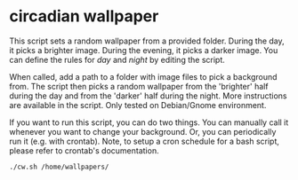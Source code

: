 # circadian wallpaper

This script sets a random wallpaper from a provided folder. During the day, it picks a brighter image. During the evening, it picks a darker image. You can define the rules for _day_ and _night_ by editing the script.  

When called, add a path to a folder with image files to pick a background from. The script then picks a random wallpaper from the 'brighter' half during the day and from the 'darker' half during the night. More instructions are available in the script. Only tested on Debian/Gnome environment.  


If you want to run this script, you can do two things. You can manually call it whenever you want to change your background. Or, you can periodically run it (e.g. with crontab). Note, to setup a cron schedule for a bash script, please refer to crontab's documentation.
```Shell
./cw.sh /home/wallpapers/
```

